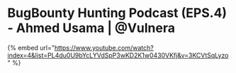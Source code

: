 # BugBounty Hunting Podcast (EPS.4) - Ahmed Usama | @Vulnera



{% embed url="https://www.youtube.com/watch?index=4&list=PL4du0U9bYcLYVdSpP3wKD2K1w0430VKfj&v=3KCVtSqLyzo" %}
